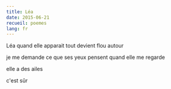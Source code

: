 ```yaml
---
title: Léa
date: 2015-06-21
recueil: poemes
lang: fr
---
```


Léa quand elle apparait tout devient flou
autour

je me demande ce que ses yeux pensent
quand elle me regarde

elle a des ailes

c'est sûr
